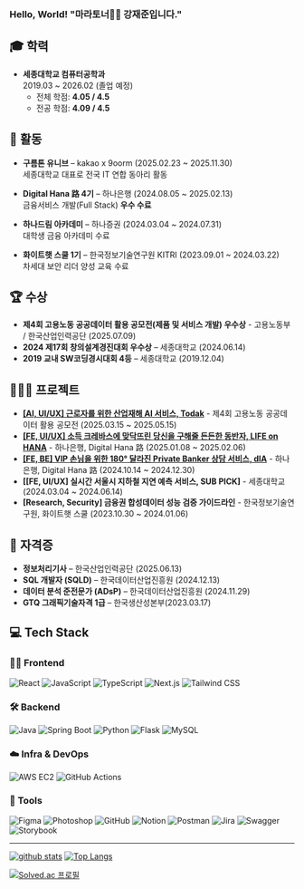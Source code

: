 ### Hello, World! "마라토너🏃‍♂️ 강재준입니다."


## 🎓 학력
- **세종대학교 컴퓨터공학과**  
  2019.03 ~ 2026.02 (졸업 예정)  
  - 전체 학점: **4.05 / 4.5**  
  - 전공 학점: **4.09 / 4.5**
<!-- 
## 🎒 경력
- (추가예정)
-->
## 📗 활동
-  **구름톤 유니브** – kakao x 9oorm (2025.02.23 ~ 2025.11.30)  
  세종대학교 대표로 전국 IT 연합 동아리 활동  

-  **Digital Hana 路 4기** – 하나은행 (2024.08.05 ~ 2025.02.13)  
  금융서비스 개발(Full Stack) **우수 수료**  

-  **하나드림 아카데미** – 하나증권 (2024.03.04 ~ 2024.07.31)  
  대학생 금융 아카데미 수료  

-  **화이트햇 스쿨 1기** – 한국정보기술연구원 KITRI (2023.09.01 ~ 2024.03.22)  
  차세대 보안 리더 양성 교육 수료  

## 🏆 수상
-  **제4회 고용노동 공공데이터 활용 공모전(제품 및 서비스 개발) 우수상** - 고용노동부 / 한국산업인력공단 (2025.07.09)
-  **2024 제17회 창의설계경진대회 우수상** – 세종대학교 (2024.06.14)  
-  **2019 교내 SW코딩경시대회 4등** – 세종대학교 (2019.12.04)


## 👩🏽‍💻 프로젝트
- **[[AI, UI/UX] 근로자를 위한 산업재해 AI 서비스, Todak](https://github.com/Todak-todak-todak)** - 제4회 고용노동 공공데이터 활용 공모전 (2025.03.15 ~ 2025.05.15) 
- **[[FE, UI/UX] 소득 크레바스에 맞닥뜨린 당신을 구해줄 든든한 동반자, LIFE on HANA](https://github.com/Hanaro-JSON)** - 하나은행, Digital Hana 路 (2025.01.08 ~ 2025.02.06)
- **[[FE, BE] VIP 손님을 위한 180° 달라진 Private Banker 상담 서비스, dIA](https://github.com/hanaro4-dIA)** - 하나은행, Digital Hana 路 (2024.10.14 ~ 2024.12.30)
- **[[FE, UI/UX] 실시간 서울시 지하철 지연 예측 서비스,  SUB PICK]** - 세종대학교 (2024.03.04 ~ 2024.06.14)
- **[Research, Security] 금융권 합성데이터 성능 검증 가이드라인** - 한국정보기술연구원, 화이트햇 스쿨 (2023.10.30 ~ 2024.01.06)


## 📜 자격증
-  **정보처리기사** – 한국산업인력공단 (2025.06.13)  
-  **SQL 개발자 (SQLD)** – 한국데이터산업진흥원 (2024.12.13)  
-  **데이터 분석 준전문가 (ADsP)** – 한국데이터산업진흥원 (2024.11.29)  
-  **GTQ 그래픽기술자격 1급** – 한국생산성본부(2023.03.17)


## 💻 Tech Stack

### 🧑‍🎨 Frontend
![React](https://img.shields.io/badge/React-%2361DAFB.svg?style=for-the-badge&logo=react&logoColor=black)
![JavaScript](https://img.shields.io/badge/JavaScript-%23F7DF1E.svg?style=for-the-badge&logo=javascript&logoColor=black)
![TypeScript](https://img.shields.io/badge/TypeScript-%23007ACC.svg?style=for-the-badge&logo=typescript&logoColor=white)
![Next.js](https://img.shields.io/badge/Next.js-%23000000.svg?style=for-the-badge&logo=nextdotjs&logoColor=white)
![Tailwind CSS](https://img.shields.io/badge/TailwindCSS-%2306B6D4.svg?style=for-the-badge&logo=tailwindcss&logoColor=white)


### 🛠️ Backend
![Java](https://img.shields.io/badge/Java-%23ED8B00.svg?style=for-the-badge&logo=openjdk&logoColor=white)
![Spring Boot](https://img.shields.io/badge/SpringBoot-%236DB33F.svg?style=for-the-badge&logo=springboot&logoColor=white)
![Python](https://img.shields.io/badge/Python-%233776AB.svg?style=for-the-badge&logo=python&logoColor=white)
![Flask](https://img.shields.io/badge/Flask-%23000.svg?style=for-the-badge&logo=flask&logoColor=white)
![MySQL](https://img.shields.io/badge/MySQL-%234479A1.svg?style=for-the-badge&logo=mysql&logoColor=white)


### ☁️ Infra & DevOps
![AWS EC2](https://img.shields.io/badge/AWS%20EC2-FF9900.svg?style=for-the-badge&logo=amazonaws&logoColor=white)
![GitHub Actions](https://img.shields.io/badge/GitHub%20Actions-2088FF.svg?style=for-the-badge&logo=githubactions&logoColor=white)


### 🧰 Tools
![Figma](https://img.shields.io/badge/Figma-%23F24E1E.svg?style=for-the-badge&logo=figma&logoColor=white)
![Photoshop](https://img.shields.io/badge/Photoshop-31A8FF.svg?style=for-the-badge&logo=adobephotoshop&logoColor=white)
![GitHub](https://img.shields.io/badge/GitHub-%23121011.svg?style=for-the-badge&logo=github&logoColor=white)
![Notion](https://img.shields.io/badge/Notion-%23000000.svg?style=for-the-badge&logo=notion&logoColor=white)
![Postman](https://img.shields.io/badge/Postman-FF6C37?style=for-the-badge&logo=postman&logoColor=white)
![Jira](https://img.shields.io/badge/Jira-0052CC.svg?style=for-the-badge&logo=jira&logoColor=white)
![Swagger](https://img.shields.io/badge/Swagger-%2385EA2D.svg?style=for-the-badge&logo=swagger&logoColor=black)
![Storybook](https://img.shields.io/badge/Storybook-FF4785.svg?style=for-the-badge&logo=storybook&logoColor=white)


---
<!-- -->
[![github stats](https://github-readme-stats.vercel.app/api?username=bbzjun&show_icons=true&hide_border=true)](https://github.com/bbzjun) [![Top Langs](https://github-readme-stats.vercel.app/api/top-langs/?username=bbzjun&layout=compact)](https://github.com/bbzjun)

<!-- 백준 티어 연결 + 백준 잔디연결 -->
[![Solved.ac
프로필](http://mazassumnida.wtf/api/v2/generate_badge?boj=BBZJUN)](https://solved.ac/BBZJUN)

<!--
**bbzjun/bbzjun** is a ✨ _special_ ✨ repository because its `README.md` (this file) appears on your GitHub profile.

Here are some ideas to get you started:

- 🔭 I’m currently working on ...
- 🌱 I’m currently learning ...
- 👯 I’m looking to collaborate on ...
- 🤔 I’m looking for help with ...
- 💬 Ask me about ...
- 📫 How to reach me: ...
- 😄 Pronouns: ...
- ⚡ Fun fact: ...
-->
